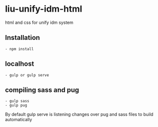 
# liu-unify-idm-html

html and css for unify idm system

## Installation

    - npm install

## localhost

    - gulp or gulp serve

## compiling sass and pug

    - gulp sass
    - gulp pug

By default gulp serve is listening changes over pug and sass files to build automatically